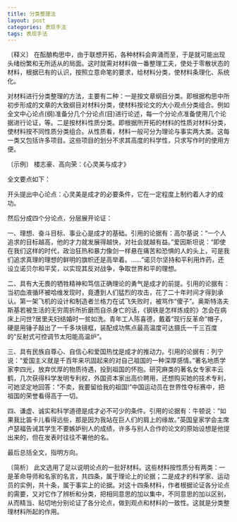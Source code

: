 ```yaml
---
title: 分类整理法
layout: post
categories: 表现手法
tags: 表现手法
---
```


〔释义〕 在酝酿构思中，由于联想开拓，各种材料会奔涌而至，于是就可能出现头绪纷繁和无所适从的局面。这时就需对材料做一番整理工夫，使处于零散状态的材料，根据已有的认识，按照立意命笔的要求，给材料分类，使材料条理化、系统化。

对材料进行分类整理的方法，主要有二种：一是按文章纲目分类。即根据构思中所初步形成的文章的大致纲目对材料分类，使材料按论文的大小观点分类组合。例如全文中心论点(纲)准备分几个分论点(目)进行论述，每一个分论点准备使用几个论据进行论证，等。二是按材料性质分类。即根据所开拓的材料的性质对材料分类，使材料按不同性质分类组合。从性质看，材料一般可分为理论与事实两大类。这每一类又包括许多项目。这些项目的划分不求其高度的科学性，只求写作时的使用方便。

〔示例〕 楼志豪、高向荣：《心灵美与成才》

全文要点如下：

开头提出中心论点：心灵美是成才的必要条件，它在一定程度上制约着人才的成功。

然后分成四个分论点，分层展开论证：

一、理想、奋斗目标、事业心是成才的基础。引用的论据有：高尔基说：“一个人追求的目标越高，他的才力就发展得越快，对社会就越有益。”爱因斯坦说：“即使在我们这样的时代，政治狂热和暴力像剑一样悬在痛苦和恐惧的人的头上，可是我们追求真理的理想的鲜明的旗帜还是高举着。……”诺贝尔坚持和平利用炸药，还设立诺贝尔和平奖，以实现其反对战争，争取世界和平的理想。

二、具有大无畏的牺牲精神和笃信正确理论的勇气是成才的前提。引用的论据有：当初血液循环被哈维发现时，竟遭到人们猛烈的攻击，花了二十年时间才得到承认。第一架飞机的设计和制造者兰格力在试飞失败时，被骂作“傻子”。奥斯特洛夫斯基若被生活的无穷周折所折磨而自杀身亡的话，《钢铁是怎样炼成的》怎会在病床上问世?居里夫妇结婚时一贫如洗。青年工人陈喜德，戴着“现行反革命”帽子，硬是用锤子敲出了一千多块镜框，装配成功焦点最高温度可达摄氏一千三百度的“反射式可控调节太阳能高温炉”。

三、具有民族自尊心、自信心和爱国热忱是成才的推动力。引用的论据有：列宁说：“爱国主义就是千百年来巩固起来的对自己祖国的一种深厚感情。”著名地质学家李四光，放弃优厚的物质待遇，投到祖国的怀抱。研究麻类的著名女专家丰云鹤，几次获得科学发明专利权，外国资本家出高价聘用，还想购买她的技术专利，可她坚定地回答：“不卖，我要留给我的祖国!”中国运动员在世界性夺标赛中，把祖国的荣誉看得高于一切。

四、谦虚、诚实和科学道德是成才必不可少的条件。引用的论据有：牛顿说：“如果我比笛卡儿看得远些，那是因为我站在巨人们的肩上的缘故。”英国皇家学会主席卢瑟福告诫其学生不要嫉妒别人的成绩，许多与别人合作的论文的原始设想是他提出来的，但在发表时往往不署他的名。

最后总括全文，指明方向。

〔简析〕 此文选用了足以说明论点的一批好材料。这些材料按性质分有两类：一是革命导师和名家的名言，共四条，属于理论上的论据；二是成才的科学家、运动员的实例，共十条，属于事实上的论据。对这十四条材料，作者根据论证各分论点的需要，又对它作了辨析和分类，把相同意思的加以集中，不同意思的加以区别，从而精当、贴切地分别论证了各分论点，做到观点和材料的一致性。这就是分类整理材料所起的作用。 
